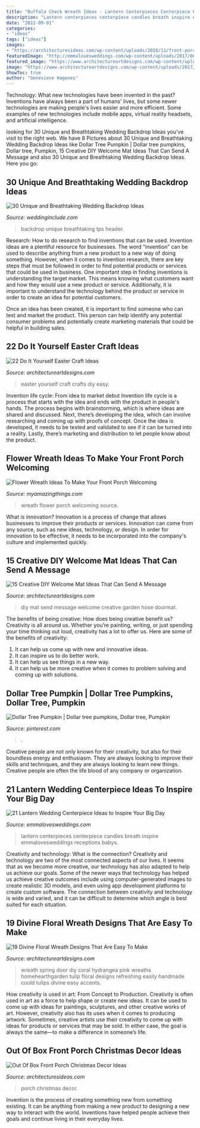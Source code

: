 ```yaml
---
title: "Buffalo Check Wreath Ideas - Lantern Centerpieces Centerpiece Candles Breath Inspire Emmalovesweddings Receptions Babys"
description: "Lantern centerpieces centerpiece candles breath inspire emmalovesweddings receptions babys"
date: "2022-09-01"
categories:
- "ideas"
tags: ["ideas"]
images:
- "https://architecturesideas.com/wp-content/uploads/2018/11/front-porch-christmas-decor-20.jpg"
featuredImage: "http://emmalovesweddings.com/wp-content/uploads/2017/08/vintage-lantern-wedding-centerpieces-with-candles-and-babys-breath.jpg"
featured_image: "https://www.architectureartdesigns.com/wp-content/uploads/2017/07/15-Creative-DIY-Welcome-Mat-Ideas-That-Can-Send-A-Message-6.jpg"
image: "https://www.architectureartdesigns.com/wp-content/uploads/2017/07/15-Creative-DIY-Welcome-Mat-Ideas-That-Can-Send-A-Message-6.jpg"
ShowToc: true
author: "Genevieve Hagenes"
---
```



Technology: What new technologies have been invented in the past?
Inventions have always been a part of humans' lives, but some newer technologies are making people's lives easier and more efficient. Some examples of new technologies include mobile apps, virtual reality headsets, and artificial intelligence.

	

		
looking for 30 Unique and Breathtaking Wedding Backdrop Ideas you've visit to the right web. We have 8 Pictures about 30 Unique and Breathtaking Wedding Backdrop Ideas like Dollar Tree Pumpkin | Dollar tree pumpkins, Dollar tree, Pumpkin, 15 Creative DIY Welcome Mat Ideas That Can Send A Message and also 30 Unique and Breathtaking Wedding Backdrop Ideas. Here you go:
		
    
## 30 Unique And Breathtaking Wedding Backdrop Ideas

<img loading=lazy src="http://www.weddinginclude.com/wp-content/uploads/2017/05/boho-dream-catcher-wedding-backdrop.jpg" onerror="this.onerror=null;this.src='https://tse2.mm.bing.net/th?id=OIP.IB3wFdAi83xIVYhFSAw9FQHaLH&amp;pid=15.1';" alt="30 Unique and Breathtaking Wedding Backdrop Ideas">

_Source: weddinginclude.com_

>backdrop unique breathtaking tps header. 

	

Research: How to do research to find inventions that can be used.
Invention ideas are a plentiful resource for businesses. The word “invention” can be used to describe anything from a new product to a new way of doing something. However, when it comes to invention research, there are key steps that must be followed in order to find potential products or services that could be used in business. 
One important step in finding inventions is understanding the target market. This means knowing what customers want and how they would use a new product or service. Additionally, it is important to understand the technology behind the product or service in order to create an idea for potential customers. 

Once an idea has been created, it is important to find someone who can test and market the product. This person can help identify any potential consumer problems and potentially create marketing materials that could be helpful in building sales.

    
## 22 Do It Yourself Easter Craft Ideas

<img loading=lazy src="https://www.architectureartdesigns.com/wp-content/uploads/2013/03/Easy-Easter-DIY-Crafts-Egg-carton-wreath.jpg" onerror="this.onerror=null;this.src='https://tse1.mm.bing.net/th?id=OIP.Ry4jblMnel_Ca92pfIK8QwHaRx&amp;pid=15.1';" alt="22 Do It Yourself Easter Craft Ideas">

_Source: architectureartdesigns.com_

>easter yourself craft crafts diy easy. 

	

Invention life cycle: From idea to market debut
Invention life cycle is a process that starts with the idea and ends with the product in people's hands. The process begins with brainstorming, which is where ideas are shared and discussed. Next, there’s developing the idea, which can involve researching and coming up with proofs of concept. Once the idea is developed, it needs to be tested and validated to see if it can be turned into a reality. Lastly, there’s marketing and distribution to let people know about the product.

    
## Flower Wreath Ideas To Make Your Front Porch Welcoming

<img loading=lazy src="https://myamazingthings.com/wp-content/uploads/2017/07/flower-wreath-1.jpg" onerror="this.onerror=null;this.src='https://tse4.mm.bing.net/th?id=OIP.heR2IvaZF84yqQNwZIzEzwHaJ4&amp;pid=15.1';" alt="Flower Wreath Ideas To Make Your Front Porch Welcoming">

_Source: myamazingthings.com_

>wreath flower porch welcoming source. 

	

What is innovation?
Innovation is a process of change that allows businesses to improve their products or services. Innovation can come from any source, such as new ideas, technology, or design. In order for innovation to be effective, it needs to be incorporated into the company's culture and implemented quickly.

    
## 15 Creative DIY Welcome Mat Ideas That Can Send A Message

<img loading=lazy src="https://www.architectureartdesigns.com/wp-content/uploads/2017/07/15-Creative-DIY-Welcome-Mat-Ideas-That-Can-Send-A-Message-6.jpg" onerror="this.onerror=null;this.src='https://tse2.mm.bing.net/th?id=OIP.iCCqDLdXTb97pWwOO89lBAHaJ3&amp;pid=15.1';" alt="15 Creative DIY Welcome Mat Ideas That Can Send A Message">

_Source: architectureartdesigns.com_

>diy mat send message welcome creative garden hose doormat. 

	

The benefits of being creative: How does being creative benefit us?
Creativity is all around us. Whether you’re painting, writing, or just spending your time thinking out loud, creativity has a lot to offer us. Here are some of the benefits of creativity: 
1. It can help us come up with new and innovative ideas.
2. It can inspire us to do better work.
3. It can help us see things in a new way.
4. It can help us be more creative when it comes to problem solving and coming up with solutions.

    
## Dollar Tree Pumpkin | Dollar Tree Pumpkins, Dollar Tree, Pumpkin

<img loading=lazy src="https://i.pinimg.com/736x/ca/62/4b/ca624b2f68c514b74bd1439335ead9fc.jpg" onerror="this.onerror=null;this.src='https://tse4.mm.bing.net/th?id=OIP.YY7ouWs56jRTeSi367991wHaJ3&amp;pid=15.1';" alt="Dollar Tree Pumpkin | Dollar tree pumpkins, Dollar tree, Pumpkin">

_Source: pinterest.com_

>. 

	

Creative people are not only known for their creativity, but also for their boundless energy and enthusiasm. They are always looking to improve their skills and techniques, and they are always looking to learn new things. Creative people are often the life blood of any company or organization.

    
## 21 Lantern Wedding Centerpiece Ideas To Inspire Your Big Day

<img loading=lazy src="http://emmalovesweddings.com/wp-content/uploads/2017/08/vintage-lantern-wedding-centerpieces-with-candles-and-babys-breath.jpg" onerror="this.onerror=null;this.src='https://tse4.mm.bing.net/th?id=OIP.mH7EAGwgHFp8VrFj_MVPgwHaLG&amp;pid=15.1';" alt="21 Lantern Wedding Centerpiece Ideas to Inspire Your Big Day">

_Source: emmalovesweddings.com_

>lantern centerpieces centerpiece candles breath inspire emmalovesweddings receptions babys. 

	

Creativity and technology: What is the connection?
Creativity and technology are two of the most connected aspects of our lives. It seems that as we become more creative, our technology has also adapted to help us achieve our goals. Some of the newer ways that technology has helped us achieve creative outcomes include using computer-generated images to create realistic 3D models, and even using app development platforms to create custom software. The connection between creativity and technology is wide and varied, and it can be difficult to determine which angle is best suited for each situation.

    
## 19 Divine Floral Wreath Designs That Are Easy To Make

<img loading=lazy src="https://www.architectureartdesigns.com/wp-content/uploads/2017/05/2-17-630x848.jpg" onerror="this.onerror=null;this.src='https://tse2.mm.bing.net/th?id=OIP.Ch9mN0RoiTaeHn2bDQdAJwHaJ-&amp;pid=15.1';" alt="19 Divine Floral Wreath Designs That Are Easy To Make">

_Source: architectureartdesigns.com_

>wreath spring door diy coral hydrangea pink wreaths homehearthgarden tulip floral designs refreshing easily handmade could tulips divine easy accents. 

	

How creativity is used in art: From Concept to Production.
Creativity is often used in art as a force to help shape or create new ideas. It can be used to come up with ideas for paintings, sculptures, and other creative works of art. However, creativity also has its uses when it comes to producing artwork. Sometimes, creative artists use their creativity to come up with ideas for products or services that may be sold. In either case, the goal is always the same—to make a difference in someone’s life.

    
## Out Of Box Front Porch Christmas Decor Ideas

<img loading=lazy src="https://architecturesideas.com/wp-content/uploads/2018/11/front-porch-christmas-decor-20.jpg" onerror="this.onerror=null;this.src='https://tse2.mm.bing.net/th?id=OIP.0ChH2claUm2hd-tnJEUGDAHaJ2&amp;pid=15.1';" alt="Out Of Box Front Porch Christmas Decor Ideas">

_Source: architecturesideas.com_

>porch christmas decor. 

	

Invention is the process of creating something new from something existing. It can be anything from making a new product to designing a new way to interact with the world. Inventions have helped people achieve their goals and continue living in their everyday lives.

